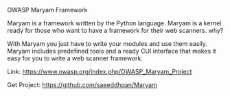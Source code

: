 OWASP Maryam Framework

Maryam is a framework written by the Python language. Maryam is a kernel ready for those who want to have a framework for their web scanners.
why?

With Maryam you just have to write your modules and use them easily. Maryam includes predefined tools and a ready CUI interface that makes it easy for you to write a web scanner framework.

Link: https://www.owasp.org/index.php/OWASP_Maryam_Project

Get Project: https://github.com/saeeddhqan/Maryam


